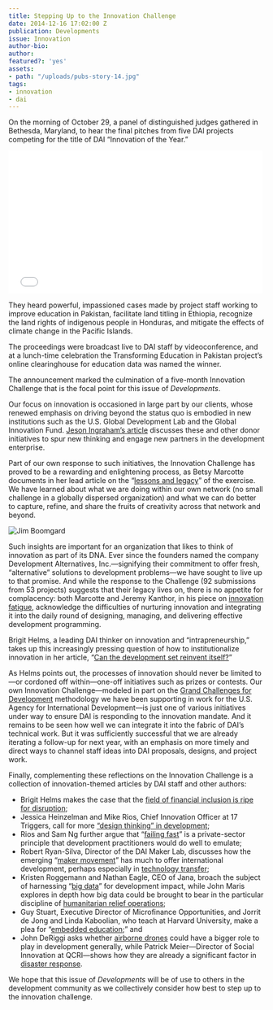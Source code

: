 ```yaml
---
title: Stepping Up to the Innovation Challenge
date: 2014-12-16 17:02:00 Z
publication: Developments
issue: Innovation
author-bio: 
author: 
featured?: 'yes'
assets:
- path: "/uploads/pubs-story-14.jpg"
tags:
- innovation
- dai
---
```


On the morning of October 29, a panel of distinguished judges gathered in Bethesda, Maryland, to hear the final pitches from five DAI projects competing for the title of DAI “Innovation of the Year.”

<iframe src="//player.vimeo.com/video/114710046" width="500" height="281" frameborder="0" webkitallowfullscreen mozallowfullscreen allowfullscreen></iframe>

They heard powerful, impassioned cases made by project staff working to improve education in Pakistan, facilitate land titling in Ethiopia, recognize the land rights of indigenous people in Honduras, and mitigate the effects of climate change in the Pacific Islands.

The proceedings were broadcast live to DAI staff by videoconference, and at a lunch-time celebration the Transforming Education in Pakistan project’s online clearinghouse for education data was named the winner.

The announcement marked the culmination of a five-month Innovation Challenge that is the focal point for this issue of *Developments*.


Our focus on innovation is occasioned in large part by our clients, whose renewed emphasis on driving beyond the status quo is embodied in new institutions such as the U.S. Global Development Lab and the Global Innovation Fund. [Jeson Ingraham’s article](/articles/innovations-missing-link/) discusses these and other donor initiatives to spur new thinking and engage new partners in the development enterprise.

Part of our own response to such initiatives, the Innovation Challenge has proved to be a rewarding and enlightening process, as Betsy Marcotte documents in her lead article on the “[lessons and legacy](/articles/dais-2014-innovation-challenge-lessons-and-legacy)” of the exercise. We have learned about what we are doing within our own network (no small challenge in a globally dispersed organization) and what we can do better to capture, refine, and share the fruits of creativity across that network and beyond.

![Jim Boomgard](/uploads/pubs-story-14.jpg) 

Such insights are important for an organization that likes to think of innovation as part of its DNA. Ever since the founders named the company Development Alternatives, Inc.—signifying their commitment to offer fresh, “alternative” solutions to development problems—we have sought to live up to that promise. And while the response to the Challenge (92 submissions from 53 projects) suggests that their legacy lives on, there is no appetite for complacency: both Marcotte and Jeremy Kanthor, in his piece on [innovation fatigue](/articles/is-everyone-really-innovating), acknowledge the difficulties of nurturing innovation and integrating it into the daily round of designing, managing, and delivering effective development programming.

Brigit Helms, a leading DAI thinker on innovation and “intrapreneurship,” takes up this increasingly pressing question of how to institutionalize innovation in her article, “[Can the development set reinvent itself?](/articles/can-the-development-set-reinvent-itself)” 

As Helms points out, the processes of innovation should never be limited to—or cordoned off within—one-off initiatives such as prizes or contests. Our own Innovation Challenge—modeled in part on the [Grand Challenges for Development](http://dai.com/our-work/projects/worldwide—grand-challenges-development-implementation-services) methodology we have been supporting in work for the U.S. Agency for International Development—is just one of various initiatives under way to ensure DAI is responding to the innovation mandate. And it remains to be seen how well we can integrate it into the fabric of DAI’s technical work. But it was sufficiently successful that we are already iterating a follow-up for next year, with an emphasis on more timely and direct ways to channel staff ideas into DAI proposals, designs, and project work.

Finally, complementing these reflections on the Innovation Challenge is a collection of innovation-themed articles by DAI staff and other authors:

* Brigit Helms makes the case that the [field of financial inclusion is ripe for disruption](/articles/we-need-disruption-in-financial-inclusion);
* Jessica Heinzelman and Mike Rios, Chief Innovation Officer at 17 Triggers, call for more [“design thinking” in development](/articles/design-thinking-and-development);
* Rios and Sam Ng further argue that “[failing fast](/articles/failing-fast)” is a private-sector principle that development practitioners would do well to emulate;
* Robert Ryan-Silva, Director of the DAI Maker Lab, discusses how the emerging “[maker movement](/articles/diy-development)” has much to offer international development, perhaps especially in [technology transfer](/articles/made-in-africa);
* Kristen Roggemann and Nathan Eagle, CEO of Jana, broach the subject of harnessing “[big data](/articles/big-data-for-impact)” for development impact, while John Maris explores in depth how big data could be brought to bear in the particular discipline of [humanitarian relief operations](/articles/disruption-for-good);
* Guy Stuart, Executive Director of Microfinance Opportunities, and Jorrit de Jong and Linda Kaboolian, who teach at Harvard University, make a plea for “[embedded education](/articles/an-innovation-in-governance);” and
* John DeRiggi asks whether [airborne drones](/articles/drones-for-development) could have a bigger role to play in development generally, while Patrick Meier—Director of Social Innovation at QCRI—shows how they are already a significant factor in [disaster response](/articles/humanitarians-in-the-sky).

We hope that this issue of *Developments* will be of use to others in the development community as we collectively consider how best to step up to the innovation challenge.
